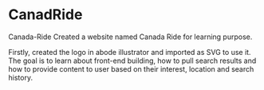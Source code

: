 # CanadRide
Canada-Ride
Created a website named Canada Ride for learning purpose.

Firstly, created the logo in abode illustrator and imported as SVG to use it. 
The goal is to learn about front-end building, how to pull search results and how to provide content to user based on their interest, location and search history.
